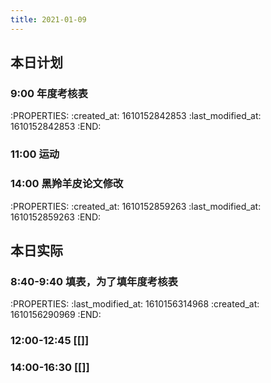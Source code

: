 ```yaml
---
title: 2021-01-09
---
```


## 本日计划
### 9:00 年度考核表
:PROPERTIES:
:created_at: 1610152842853
:last_modified_at: 1610152842853
:END:
### 11:00 运动
### 14:00 黑羚羊皮论文修改
:PROPERTIES:
:created_at: 1610152859263
:last_modified_at: 1610152859263
:END:
## 本日实际
### 8:40-9:40 填表，为了填年度考核表
:PROPERTIES:
:last_modified_at: 1610156314968
:created_at: 1610156290969
:END:
### 12:00-12:45 [[]]
### 14:00-16:30 [[]]
### 

